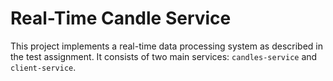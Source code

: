 # Real-Time Candle Service

This project implements a real-time data processing system as described in the test assignment. It consists of two main services: `candles-service` and `client-service`.
